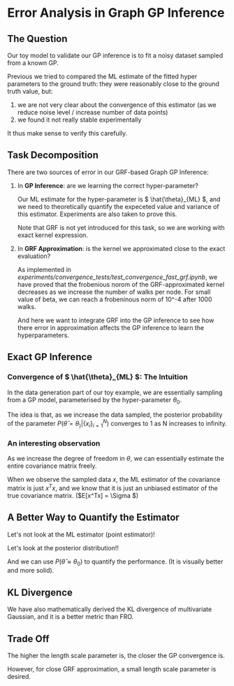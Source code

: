 # Error Analysis in Graph GP Inference

## The Question

Our toy model to validate our GP inference is to fit a noisy dataset sampled from a known GP. 

Previous we tried to compared the ML estimate of the fitted hyper parameters to the ground truth: they were reasonably close to the ground truth value, but:
1. we are not very clear about the convergence of this estimator (as we reduce noise level / increase number of data points)
2. we found it not really stable experimentally

It thus make sense to verify this carefully.


## Task Decomposition

There are two sources of error in our GRF-based Graph GP Inference:

1. In **GP Inference**:  are we learning the correct hyper-parameter?

    Our ML estimate for the hyper-parameter is $ \hat{\theta}_{ML} $, and we need to theoretically quantify the expeceted value and variance of this estimator. Experiments are also taken to prove this.

    Note that GRF is not yet introduced for this task, so we are working with exact kernel expression.

2. In **GRF Approximation**: is the kernel we approximated close to the exact evaluation?

    As implemented in *experiments/convergence_tests/test_convergence_fast_grf.ipynb*, we have proved that the frobenious norom of the GRF-approximated kernel decreases as we increase the number of walks per node. For small value of beta, we can reach a frobeninous norm of 10^-4 after 1000 walks.

    And here we want to integrate GRF into the GP inference to see how there error in approximation affects the GP inference to learn the hyperparameters.



## Exact GP Inference

### Convergence of $ \hat{\theta}_{ML} $: The Intuition

In the data generation part of our toy example, we are essentially sampling from a GP model, parameterised by the hyper-parameter $\theta_0$.

The idea is that, as we increase the data sampled, the posterior probability of the parameter $P(\hat{\theta} = \theta_)| {\{x_i\}}_{i=1}^{N})$ converges to 1 as N increases to infinity.


### An interesting observation

As we increase the degree of freedom in $\theta$, we can essentially estimate the entire covariance matrix freely.

When we observe the sampled data $x$, the ML estimator of the covariance matrix is just $x^Tx$, and we know that it is just an unbiased estimator of the true covariance matrix. ($E[x^Tx] = \Sigma $)


## A Better Way to Quantify the Estimator

Let's not look at the ML estimator (point estimator)!

Let's look at the posterior distribution!!


And we can use $P(\hat{\theta} \approx \theta_0)$ to quantify the performance. (It is visually better and more solid).


## KL Divergence


We have also mathematically derived the KL divergence of multivariate Gaussian, and it is a better metric than FRO.
## Trade Off

The higher the length scale parameter is, the closer the GP convergence is.

However, for close GRF approximation, a small length scale parameter is desired.




